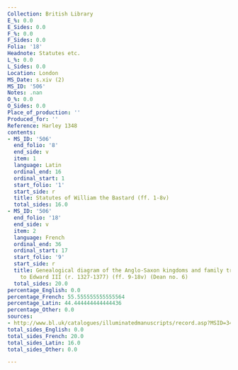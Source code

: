```yaml
---
Collection: British Library
E_%: 0.0
E_Sides: 0.0
F_%: 0.0
F_Sides: 0.0
Folia: '18'
Headnote: Statutes etc.
L_%: 0.0
L_Sides: 0.0
Location: London
MS_Date: s.xiv (2)
MS_ID: '506'
Notes: .nan
O_%: 0.0
O_Sides: 0.0
Place_of_production: ''
Produced_for: ''
Reference: Harley 1348
contents:
- MS_ID: '506'
  end_folio: '8'
  end_side: v
  item: 1
  language: Latin
  ordinal_end: 16
  ordinal_start: 1
  start_folio: '1'
  start_side: r
  title: Statutes of William the Bastard (ff. 1-8v)
  total_sides: 16.0
- MS_ID: '506'
  end_folio: '18'
  end_side: v
  item: 2
  language: French
  ordinal_end: 36
  ordinal_start: 17
  start_folio: '9'
  start_side: r
  title: Genealogical diagram of the Anglo-Saxon kingdoms and family tree from Ethelbert
    to Edward III (r. 1327-1377) (ff. 9-18v) (Dean no. 6)
  total_sides: 20.0
percentage_English: 0.0
percentage_French: 55.555555555555564
percentage_Latin: 44.444444444444436
percentage_Other: 0.0
sources:
- http://www.bl.uk/catalogues/illuminatedmanuscripts/record.asp?MSID=3499&CollID=8&NStart=1348
total_sides_English: 0.0
total_sides_French: 20.0
total_sides_Latin: 16.0
total_sides_Other: 0.0

---
```

